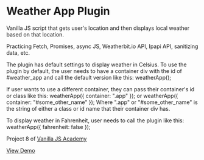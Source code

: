 # Weather App Plugin

Vanilla JS script that gets user's location and then displays local weather based on that location. 

Practicing Fetch, Promises, async JS, Weatherbit.io API, Ipapi API, sanitizing data, etc.

The plugin has default settings to display weather in Celsius. To use the plugin by default, the user needs to have a container div with the id of #weather_app and call the default version like this:
weatherApp();

If user wants to use a different container, they can pass their container's id or class like this:
weatherApp({ container: ".app" });
or 
weatherApp({ container: "#some_other_name" });
Where ".app" or "#some_other_name" is the string of either a class or id name that their container div has.  

To display weather in Fahrenheit, user needs to call the plugin like this:
weatherApp({ fahrenheit: false });


Project 8 of [Vanilla JS Academy](https://vanillajsacademy.com/)

[View Demo](https://mashablair.github.io/weather-app/)
